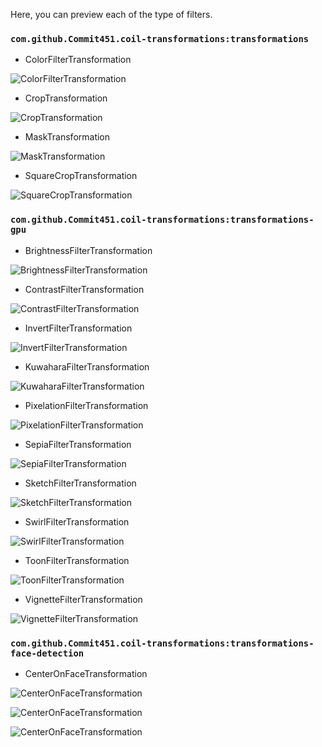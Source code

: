 Here, you can preview each of the type of filters.

### `com.github.Commit451.coil-transformations:transformations`
- ColorFilterTransformation

![ColorFilterTransformation](images/color-filter.png)

- CropTransformation

![CropTransformation](images/center-crop.png)

- MaskTransformation

![MaskTransformation](images/mask.png)

- SquareCropTransformation

![SquareCropTransformation](images/square-crop.png)

### `com.github.Commit451.coil-transformations:transformations-gpu`

- BrightnessFilterTransformation

![BrightnessFilterTransformation](images/brightness.png)

- ContrastFilterTransformation

![ContrastFilterTransformation](images/contrast.png)

- InvertFilterTransformation

![InvertFilterTransformation](images/invert.png)

- KuwaharaFilterTransformation

![KuwaharaFilterTransformation](images/kuwahara.png)

- PixelationFilterTransformation

![PixelationFilterTransformation](images/pixelation.png)

- SepiaFilterTransformation

![SepiaFilterTransformation](images/sepia.png)

- SketchFilterTransformation

![SketchFilterTransformation](images/sketch.png)

- SwirlFilterTransformation

![SwirlFilterTransformation](images/swirl.png)

- ToonFilterTransformation

![ToonFilterTransformation](images/toon.png)

- VignetteFilterTransformation

![VignetteFilterTransformation](images/vignette.png)

### `com.github.Commit451.coil-transformations:transformations-face-detection`

- CenterOnFaceTransformation

![CenterOnFaceTransformation](images/COF-no-op-and-zero.png)

![CenterOnFaceTransformation](images/COF-20-and-40.png)

![CenterOnFaceTransformation](images/COF-80-and-100.png)
